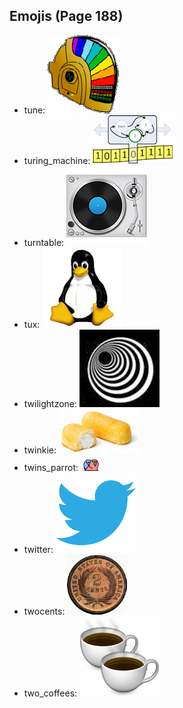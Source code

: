 
## Emojis (Page 188)

* tune: ![tune](output/tune.gif)
* turing_machine: ![turing_machine](output/turing_machine.jpg)
* turntable: ![turntable](output/turntable.png)
* tux: ![tux](output/tux.png)
* twilightzone: ![twilightzone](output/twilightzone.png)
* twinkie: ![twinkie](output/twinkie.jpg)
* twins_parrot: ![twins_parrot](output/twins_parrot.gif)
* twitter: ![twitter](output/twitter.png)
* twocents: ![twocents](output/twocents.jpg)
* two_coffees: ![two_coffees](output/two_coffees.png)
